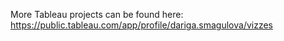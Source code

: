 More Tableau projects can be found here: https://public.tableau.com/app/profile/dariga.smagulova/vizzes
